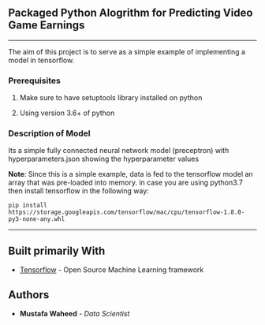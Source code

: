 ## Packaged Python Alogrithm for Predicting Video Game Earnings

----

The aim of this project is to serve as a simple example of implementing a model in tensorflow.

### Prerequisites

1. Make sure to have setuptools library installed on python

2. Using version 3.6+ of python


### Description of Model

Its a simple fully connected neural network model (preceptron) with hyperparameters.json showing the hyperparameter values


**Note**:
Since this is a simple example, data is fed to the tensorflow model an array that was pre-loaded into memory.
in case you are using python3.7 then install tensorflow in the following way:

```
pip install https://storage.googleapis.com/tensorflow/mac/cpu/tensorflow-1.8.0-py3-none-any.whl
```


----


## Built primarily With

* [Tensorflow](https://www.tensorflow.org/) - Open Source Machine Learning framework



## Authors

* **Mustafa Waheed** - *Data Scientist* 

